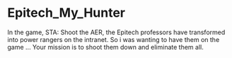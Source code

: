 # Epitech_My_Hunter

In the game, STA: Shoot the AER, the Epitech professors have transformed into power rangers on the intranet. 
So i was wanting to have them on the game ...
Your mission is to shoot them down and eliminate them all.